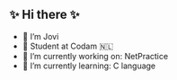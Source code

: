 ## ✨ Hi there ✨

- 🍄  I’m Jovi
- 🐝  Student at Codam 🇳🇱
- 🥑  I’m currently working on: NetPractice
- 🌱  I’m currently learning: C language

<!--
**JoviMetzger/JoviMetzger** is a ✨ _special_ ✨ repository because its `README.md` (this file) appears on your GitHub profile.

Here are some ideas to get you started:

- 🔭 I’m currently working on ...
- 🌱 I’m currently learning ...
- 👯 I’m looking to collaborate on ...
- 🤔 I’m looking for help with ...
- 💬 Ask me about ...
- 📫 How to reach me: ...
- 😄 Pronouns: ...
- ⚡ Fun fact: ...
-->
